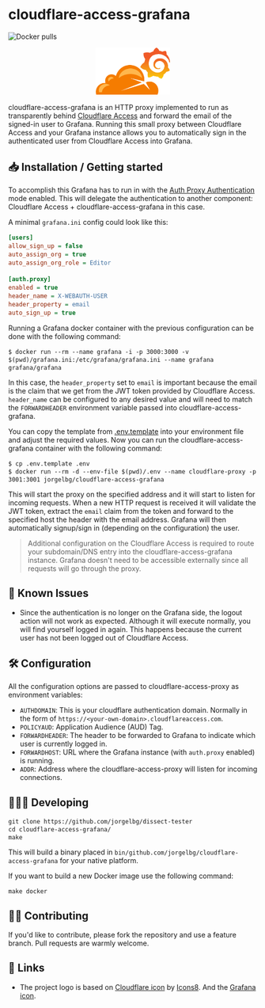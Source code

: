# cloudflare-access-grafana

![Docker pulls](https://badgen.net/docker/pulls/jorgelbg/cloudflare-access-grafana?icon=docker&color=purple)

<p align="center">
    <img class="center" src="logo.svg" width="150" alt="dissect-tester logo"/>
</p>

cloudflare-access-grafana is an HTTP proxy implemented to run as transparently behind [Cloudflare
Access](https://teams.cloudflare.com/access/) and forward the email of the signed-in user to Grafana.
Running this small proxy between Cloudflare Access and your Grafana instance allows you to
automatically sign in the authenticated user from Cloudflare Access into Grafana.

## 📥 Installation / Getting started

To accomplish this Grafana has to run in with the [Auth Proxy
Authentication](https://grafana.com/docs/grafana/latest/auth/auth-proxy/) mode enabled. This will
delegate the authentication to another component: Cloudflare Access + cloudflare-access-grafana in
this case.

A minimal `grafana.ini` config could look like this:

```ini
[users]
allow_sign_up = false
auto_assign_org = true
auto_assign_org_role = Editor

[auth.proxy]
enabled = true
header_name = X-WEBAUTH-USER
header_property = email
auto_sign_up = true
```

Running a Grafana docker container with the previous configuration can be done with the following command:

```shell
$ docker run --rm --name grafana -i -p 3000:3000 -v $(pwd)/grafana.ini:/etc/grafana/grafana.ini --name grafana grafana/grafana
```

In this case, the `header_property` set to `email` is important because the email is the claim
that we get from the JWT token provided by Cloudflare Access. `header_name` can be configured to any
desired value and will need to match the `FORWARDHEADER` environment variable passed into
cloudflare-access-grafana.

You can copy the template from [.env.template](.env.template) into your environment file and adjust
the required values. Now you can run the cloudflare-access-grafana container with the following command:

```
$ cp .env.template .env
$ docker run --rm -d --env-file $(pwd)/.env --name cloudflare-proxy -p 3001:3001 jorgelbg/cloudflare-access-grafana
```

This will start the proxy on the specified address and it will start to listen for incoming requests.
When a new HTTP request is received it will validate the JWT token, extract the `email` claim from
the token and forward to the specified host the header with the email address. Grafana will then
automatically signup/sign in (depending on the configuration) the user.

> Additional configuration on the Cloudflare Access is required to route your subdomain/DNS entry
> into the cloudflare-access-grafana instance. Grafana doesn't need to be accessible externally since
> all requests will go through the proxy.

## 👾 Known Issues

* Since the authentication is no longer on the Grafana side, the logout action will not work as
  expected. Although it will execute normally, you will find yourself logged in again. This happens
  because the current user has not been logged out of Cloudflare Access.

## 🛠 Configuration

All the configuration options are passed to cloudflare-access-proxy as environment variables:

* `AUTHDOMAIN`: This is your cloudflare authentication domain. Normally in the form of `https://<your-own-domain>.cloudflareaccess.com`.
* `POLICYAUD`: Application Audience (AUD) Tag.
* `FORWARDHEADER`: The header to be forwarded to Grafana to indicate which user is currently logged in.
* `FORWARDHOST`: URL where the Grafana instance (with `auth.proxy` enabled) is running.
* `ADDR`: Address where the cloudflare-access-proxy will listen for incoming connections.

## 👨🏻‍💻 Developing

```shell
git clone https://github.com/jorgelbg/dissect-tester
cd cloudflare-access-grafana/
make
```

This will build a binary placed in `bin/github.com/jorgelbg/cloudflare-access-grafana` for your native platform.

If you want to build a new Docker image use the following command:

```shell
make docker
```

## 🤚🏻 Contributing

If you'd like to contribute, please fork the repository and use a feature
branch. Pull requests are warmly welcome.

## 🚀 Links

- The project logo is based on [Cloudflare icon](https://icons8.com/icons/set/cloudflare) by [Icons8](https://icons8.com). And the [Grafana icon](https://grafana.com/).
